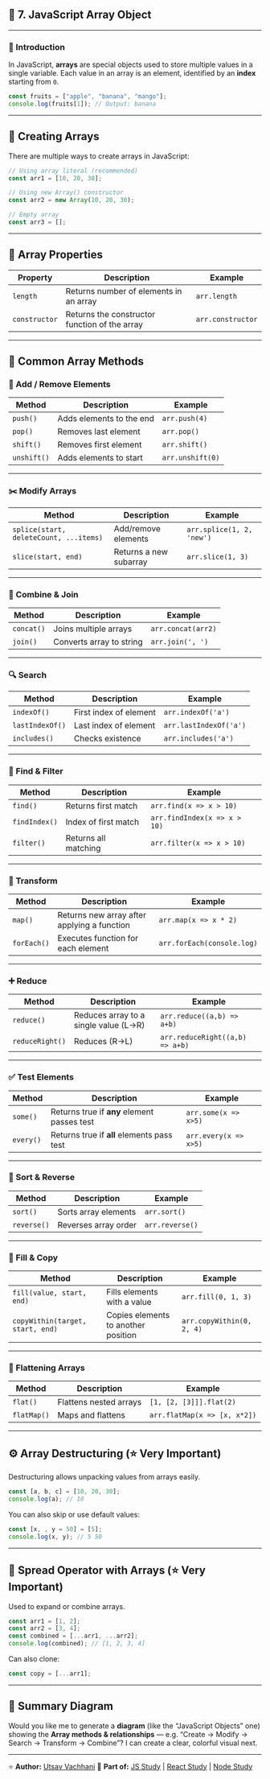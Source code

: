  
## 🧩 7. JavaScript Array Object

---

### 📘 Introduction

In JavaScript, **arrays** are special objects used to store multiple values in a single variable.
Each value in an array is an element, identified by an **index** starting from `0`.

```js
const fruits = ["apple", "banana", "mango"];
console.log(fruits[1]); // Output: banana
```

---

## 🔹 Creating Arrays

There are multiple ways to create arrays in JavaScript:

```js
// Using array literal (recommended)
const arr1 = [10, 20, 30];

// Using new Array() constructor
const arr2 = new Array(10, 20, 30);

// Empty array
const arr3 = [];
```

---

## 🔹 Array Properties

| Property      | Description                                   | Example           |
| ------------- | --------------------------------------------- | ----------------- |
| `length`      | Returns number of elements in an array        | `arr.length`      |
| `constructor` | Returns the constructor function of the array | `arr.constructor` |

---

## 🔹 Common Array Methods

### 🧱 Add / Remove Elements

| Method      | Description              | Example          |
| ----------- | ------------------------ | ---------------- |
| `push()`    | Adds elements to the end | `arr.push(4)`    |
| `pop()`     | Removes last element     | `arr.pop()`      |
| `shift()`   | Removes first element    | `arr.shift()`    |
| `unshift()` | Adds elements to start   | `arr.unshift(0)` |

---

### ✂️ Modify Arrays

| Method                                 | Description            | Example                   |
| -------------------------------------- | ---------------------- | ------------------------- |
| `splice(start, deleteCount, ...items)` | Add/remove elements    | `arr.splice(1, 2, 'new')` |
| `slice(start, end)`                    | Returns a new subarray | `arr.slice(1, 3)`         |

---

### 🔗 Combine & Join

| Method     | Description              | Example            |
| ---------- | ------------------------ | ------------------ |
| `concat()` | Joins multiple arrays    | `arr.concat(arr2)` |
| `join()`   | Converts array to string | `arr.join(', ')`   |

---

### 🔍 Search

| Method          | Description            | Example                |
| --------------- | ---------------------- | ---------------------- |
| `indexOf()`     | First index of element | `arr.indexOf('a')`     |
| `lastIndexOf()` | Last index of element  | `arr.lastIndexOf('a')` |
| `includes()`    | Checks existence       | `arr.includes('a')`    |

---

### 🔎 Find & Filter

| Method        | Description          | Example                      |
| ------------- | -------------------- | ---------------------------- |
| `find()`      | Returns first match  | `arr.find(x => x > 10)`      |
| `findIndex()` | Index of first match | `arr.findIndex(x => x > 10)` |
| `filter()`    | Returns all matching | `arr.filter(x => x > 10)`    |

---

### 🔁 Transform

| Method      | Description                                 | Example                    |
| ----------- | ------------------------------------------- | -------------------------- |
| `map()`     | Returns new array after applying a function | `arr.map(x => x * 2)`      |
| `forEach()` | Executes function for each element          | `arr.forEach(console.log)` |

---

### ➕ Reduce

| Method          | Description                           | Example                         |
| --------------- | ------------------------------------- | ------------------------------- |
| `reduce()`      | Reduces array to a single value (L→R) | `arr.reduce((a,b) => a+b)`      |
| `reduceRight()` | Reduces (R→L)                         | `arr.reduceRight((a,b) => a+b)` |

---

### ✅ Test Elements

| Method    | Description                                 | Example               |
| --------- | ------------------------------------------- | --------------------- |
| `some()`  | Returns true if **any** element passes test | `arr.some(x => x>5)`  |
| `every()` | Returns true if **all** elements pass test  | `arr.every(x => x>5)` |

---

### 🔄 Sort & Reverse

| Method      | Description          | Example         |
| ----------- | -------------------- | --------------- |
| `sort()`    | Sorts array elements | `arr.sort()`    |
| `reverse()` | Reverses array order | `arr.reverse()` |

---

### 🧩 Fill & Copy

| Method                           | Description                         | Example                   |
| -------------------------------- | ----------------------------------- | ------------------------- |
| `fill(value, start, end)`        | Fills elements with a value         | `arr.fill(0, 1, 3)`       |
| `copyWithin(target, start, end)` | Copies elements to another position | `arr.copyWithin(0, 2, 4)` |

---

### 🧱 Flattening Arrays

| Method      | Description            | Example                      |
| ----------- | ---------------------- | ---------------------------- |
| `flat()`    | Flattens nested arrays | `[1, [2, [3]]].flat(2)`      |
| `flatMap()` | Maps and flattens      | `arr.flatMap(x => [x, x*2])` |

---

## ⚙️ Array Destructuring (⭐ Very Important)

Destructuring allows unpacking values from arrays easily.

```js
const [a, b, c] = [10, 20, 30];
console.log(a); // 10
```

You can also skip or use default values:

```js
const [x, , y = 50] = [5];
console.log(x, y); // 5 50
```

---

## 🌈 Spread Operator with Arrays (⭐ Very Important)

Used to expand or combine arrays.

```js
const arr1 = [1, 2];
const arr2 = [3, 4];
const combined = [...arr1, ...arr2];
console.log(combined); // [1, 2, 3, 4]
```

Can also clone:

```js
const copy = [...arr1];
```

---

## 🧠 Summary Diagram

Would you like me to generate a **diagram** (like the “JavaScript Objects” one) showing the **Array methods & relationships** — e.g. “Create → Modify → Search → Transform → Combine”?
I can create a clear, colorful visual next.


---

⭐ **Author:** [Utsav Vachhani](https://github.com/utsavvachhani)
📘 **Part of:** [JS Study](../) | [React Study](../../REACT-STUDY) | [Node Study](../../NODE-STUDY)